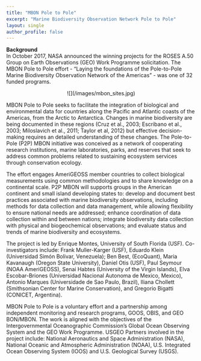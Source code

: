 ```yaml
---
title: "MBON Pole to Pole"
excerpt: "Marine Biodiversity Observation Network Pole to Pole"
layout: single
author_profile: false
---
```


**Background**  
In October 2017, NASA announced the winning projects for the ROSES A.50 Group on Earth Observations (GEO) Work Programme solicitation. The MBON Pole to Pole effort - “Laying the foundations of the Pole-to-Pole Marine Biodiversity Observation Network of the Americas” - was one of 32 funded programs.

<div align="center">![](/images/mbon_sites.jpg)</div>

MBON Pole to Pole seeks to facilitate the integration of biological and environmental data for countries along the Pacific and Atlantic coasts of the Americas, from the Arctic to Antarctica. Changes in marine biodiversity are being documented in these regions (Cruz et al., 2003; Escribano et al., 2003; Miloslavich et al., 2011; Taylor et al, 2012) but effective decision-making requires an detailed understanding of these changes. The Pole-to-Pole (P2P) MBON initiative was conceived as a network of cooperating research institutions, marine laboratories, parks, and reserves that seek to address common problems related to sustaining ecosystem services through conservation ecology.

The effort engages AmeriGEOSS member countries to collect biological measurements using common methodologies and to share knowledge on a continental scale. P2P MBON will supports groups in the American continent and small island developing states to: develop and document best practices associated with marine biodiversity observations, including methods for data collection and data management, while allowing flexibility to ensure national needs are addressed; enhance coordination of data collection within and between nations; integrate biodiversity data collection with physical and biogeochemical observations; and evaluate status and trends of marine biodiversity and ecosystems.

The project is led by Enrique Montes, University of South Florida (USF). Co-investigators include: Frank Muller-Karger (USF), Eduardo Klein (Universidad Simón Bolivar, Venezuela); Ben Best, (EcoQuant), Maria Kavanaugh (Oregon State University), Daniel Otis (USF), Paul Seymour (NOAA AmeriGEOSS), Senai Habtes (University of the Virgin Islands), Elva Escobar-Briones (Universidad Nacional Autonoma de Mexico, Mexico), Antonio Marques (Universidade de Sao Paulo, Brazil), Iliana Chollett (Smithsonian Center for Marine Conservation), and Gregorio Bigatti (CONICET, Argentina).

MBON Pole to Pole is a voluntary effort and a partnership among independent monitoring and research programs, GOOS, OBIS, and GEO BON/MBON. The work is aligned with the objectives of the Intergovernmental Oceanographic Commission’s Global Ocean Observing System and the GEO Work Programme. USGEO Partners involved in the project include: National Aeronautics and Space Administration (NASA), National Oceanic and Atmospheric Administration (NOAA), U.S. Integrated Ocean Observing System (IOOS) and U.S. Geological Survey (USGS).
